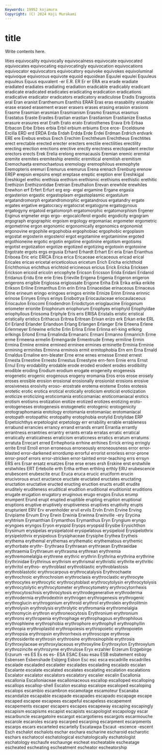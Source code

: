 ```yaml
---
Keywords: 19952 kojimura
Copyright: (C) 2024 Koji Murakami
---
```


# title

Write contents here.



lities
equivocality equivocally equivocalness equivocate equivocated equivocates equivocating equivocatingly equivocation equivocations
equivocator equivocators equivocatory equivoke equivokes equivoluminal equivoque equivorous equivote equoid
equoidean Equulei equulei Equuleus equuleus Equus equvalent -er E.R. ER
Er er ERA era erade eradiate eradiated eradiates eradiating eradiation
eradicable eradicably eradicant eradicate eradicated eradicates eradicating eradication eradications eradicative
eradicator eradicators eradicatory eradiculose Eradis Eragrostis eral Eran eranist Eranthemum
Eranthis ERAR Eras eras erasability erasable erase erased erasement eraser
erasers erases erasing erasion erasions Erasme Erasmian erasmian Erasmianism Erasmo
Erasmus erasmus Erastatus Eraste Erastes Erastian erastian Erastianism Erastianize Erastus
erasure erasures erat Erath Erato erato Eratosthenes Erava Erb Erbaa
Erbacon Erbe Erbes erbia Erbil erbium erbiums Erce erce- Erceldoune
Ercilla ERD erd ERDA Erda Erdah Erdda Erde Erdei Erdman
Erdrich erdvark ERE ere Erebus erebus Erech Erechim Erechtheum Erechtheus
Erechtites erect erectable erected erecter erecters erectile erectilities erectility erecting
erection erections erective erectly erectness erectopatent erector erectors erects Erek
Erelia erelong eremacausis Eremian eremic eremital eremite eremites eremiteship eremitic
eremitical eremitish eremitism Eremochaeta eremochaetous eremology eremophilous eremophyte Eremopteris eremuri
Eremurus eremurus Erena erenach Erenburg erenow EREP erepsin erepsins erept
ereptase ereptic ereption erer Ereshkigal Ereshkigel erethic erethisia erethism erethismic
erethisms erethistic erethitic Erethizon Erethizontidae Eretrian Ereuthalion Erevan erewhile erewhiles
Erewhon erf Erfert Erfurt erg erg- ergal ergamine Ergane ergasia
ergasterion ergastic ergastoplasm ergastoplasmic ergastulum ergatandromorph ergatandromorphic ergatandrous ergatandry ergate
ergates ergative ergatocracy ergatocrat ergatogyne ergatogynous ergatogyny ergatoid ergatomorph ergatomorphic
ergatomorphism Ergener Erginus ergmeter ergo ergo- ergocalciferol ergodic ergodicity ergogram
ergograph ergographic ergoism ergology ergomaniac ergometer ergometric ergometrine ergon ergonomic
ergonomically ergonomics ergonomist ergonovine ergophile ergophobia ergophobiac ergophobic ergoplasm ergostat
ergosterin ergosterol ergot ergotamine ergotaminine ergoted ergothioneine ergotic ergotin ergotine
ergotinine ergotism ergotisms ergotist ergotization ergotize ergotized ergotizing ergotoxin ergotoxine
Ergotrate ergots ergs ergusia Erhard Erhardt Erhart Eri eria Erian
Erianthus Eriboea Eric eric ERICA Erica erica Ericaceae ericaceous ericad
erical Ericales ericas ericetal ericeticolous ericetum Erich Ericha erichthoid Erichthonius
erichthus erichtoid ericineous ericius Erick Ericka Ericksen Erickson ericoid ericolin
ericophyte Ericson Ericsson Erida Eridani Eridanid Eridanus Eridu Erie erie
Eries Erieville Erigena Erigenia Erigeron erigeron erigerons erigible Eriglossa eriglossate
Erigone Eriha Erik Erika erika erikite Erikson Eriline Erimanthus Erin
erin Erina Erinaceidae erinaceous Erinaceus Erine erineum eringo eringoes eringos
erinite Erinize Erinn Erinna erinnic erinose Erinyes Erinys erinys Eriobotrya
Eriocaulaceae eriocaulaceous Eriocaulon Eriocomi Eriodendron Eriodictyon erioglaucine Eriogonum eriometer erionite
Eriophorum eriophorum Eriophyes eriophyid Eriophyidae eriophyllous Eriosoma Eriphyle Eris eris
ERISA Eristalis eristic eristical eristically eristics Erithacus Eritrea Eritrean Erivan
erizo erk Erkan erke ERL Erl Erland Erlander Erlandson Erlang
Erlangen Erlanger Erle Erleena Erlene Erlenmeyer Erlewine erliche Erlin Erlina
Erline Erlinna erl-king erlking erlkings Erlond Erma Ermalinda Ermanaric Ermani
Ermanno Ermanrich Erme erme Ermeena ermelin Ermengarde Ermentrude Ermey ermiline
Ermin Ermina Ermine ermine ermined erminee ermines erminette Erminia Erminie
ermining erminites Erminna erminois ermit ermitophobia Ern ern Erna Ernald
Ernaldus Ernaline ern-bleater Erne erne ernes ernesse Ernest ernest Ernesta
Ernestine Ernesto Ernestus Ernestyne ern-fern Ernie erns Ernst Ernul Erny
erodability erodable erode eroded erodent erodes erodibility erodible eroding Erodium
erodium erogate erogeneity erogenesis erogenetic erogenic erogenous erogeny eromania Eros
eros erose erosely eroses erosible erosion erosional erosionally erosionist erosions
erosive erosiveness erosivity eroso- erostrate erotema eroteme Erotes erotesis erotetic
erotic erotica erotical erotically eroticism eroticist eroticization eroticize eroticizing eroticomania
eroticomaniac eroticomaniacal erotics erotism erotisms erotization erotize erotized erotizes erotizing
eroto- erotogeneses erotogenesis erotogenetic erotogenic erotogenicity erotographomania erotology erotomania erotomaniac
erotomaniacal erotopath erotopathic erotopathy erotophobia erotylid Erotylidae ERP Erpetoichthys erpetologist
erpetology err errability errable errableness errabund errancies errancy errand errands
errant Errantia errantly errantness errantries errantry errants errata erratas erratic
erratical erratically erraticalness erraticism erraticness erratics erratum erratums erratuta Errecart
erred Errhephoria errhine errhines Errick erring erringly errite Errol Erroll
erron erroneous erroneously erroneousness error error-blasted error-darkened errordump errorful errorist
errorless error-prone error-proof errors error-stricken error-tainted error-teaching errs errsyn ERS
ers Ersar ersatz ersatzes Erse erse erses ersh Erskine erst
erstwhile erstwhiles ERT Ertebolle erth Ertha erthen erthling erthly ERU
erubescence erubescent erubescite eruc Eruca eruca erucic eruciform erucin erucivorous
eruct eructance eructate eructated eructates eructating eructation eructative eructed eructing
eruction eructs erudit erudite eruditely eruditeness eruditical erudition eruditional eruditionist
eruditions erugate erugation erugatory eruginous erugo erugos Erulus erump erumpent
Erund erupt erupted eruptible erupting eruption eruptional eruptions eruptive eruptively
eruptiveness eruptives eruptivity erupts erupturient ERV Erv ervenholder ervil ervils
ErvIn Ervin Ervine Erving Ervipiame Ervum Ervy Erwin Erwinia Erwinna
Erwinville -ery Erycina eryhtrism Erymanthian Erymanthos Erymanthus Eryn Eryngium eryngo
eryngoes eryngos Eryon eryopid Eryops eryopsid Erysibe Erysichthon Erysimum erysipelas
erysipelatoid erysipelatous erysipeloid Erysipelothrix erysipelothrix erysipelous Erysiphaceae Erysiphe Erythea Erytheis
erythema erythemal erythemas erythematic erythematous erythemic erythorbate erythr- Erythraea Erythraean
erythraean Erythraeidae erythraemia Erythraeum erythrasma erythrean erythremia erythremomelalgia erythrene erythric
erythrin Erythrina erythrina erythrine Erythrinidae Erythrinus erythrism erythrismal erythristic erythrite
erythritic erythritol erythro- erythroblast erythroblastic erythroblastosis erythroblastotic erythrocarpous erythrocatalysis Erythrochaete
erythrochroic erythrochroism erythroclasis erythroclastic erythrocyte erythrocytes erythrocytic erythrocytoblast erythrocytolysin erythrocytolysis
erythrocytolytic erythrocytometer erythrocytometry erythrocytorrhexis erythrocytoschisis erythrocytosis erythrodegenerative erythroderma erythrodermia erythrodextrin
erythrogen erythrogenesis erythrogenic erythroglucin erythrogonium erythroid erythrol erythrolein erythrolitmin erythrolysin
erythrolysis erythrolytic erythromania erythromelalgia erythromycin erythron erythroneocytosis Erythronium erythronium erythrons
erythropenia erythrophage erythrophagous erythrophilous erythrophleine erythrophobia erythrophore erythrophyll erythrophyllin erythropia
erythroplastid erythropoiesis erythropoietic erythropoietin erythropsia erythropsin erythrorrhexis erythroscope erythrose erythrosiderite
erythrosin erythrosine erythrosinophile erythrosis Erythroxylaceae erythroxylaceous erythroxyline Erythroxylon Erythroxylum erythrozincite
erythrozyme erythrulose Eryx erzahler Erzerum Erzgebirge Erzurum -es ES Es
es es- ESA ESAC Esau esau ESB esbatement esbay Esbensen
Esbenshade Esbjerg Esbon Esc esc esca escadrille escadrilles escalade escaladed
escalader escalades escalading escalado escalan Escalante escalate escalated escalates escalating
escalation escalations Escalator escalator escalators escalatory escalier escalin Escallonia escallonia
Escalloniaceae escalloniaceous escallop escalloped escalloping escallops escallop-shell Escalon escalop escalope
escaloped escaloping escalops escambio escambron escamotage escamoteur Escanaba escandalize escapable
escapade escapades escapado escapage escape escaped escapee escapees escapeful escapeless
escapement escapements escaper escapers escapes escapeway escaping escapingly escapism escapisms
escapist escapists escapologist escapology escar escarbuncle escargatoire escargot escargotieres escargots
escarmouche escarole escaroles escarp escarped escarping escarpment escarpments escarps escars
escarteled escartelly Escatawpa Escaut -escence -escent Esch eschalot eschalots eschar
eschara escharine escharoid escharotic eschars eschatocol eschatological eschatologically eschatologist eschatology
eschaufe eschaunge escheat escheatable escheatage escheated escheating escheatment escheator escheatorship
